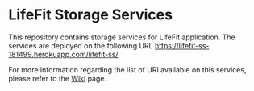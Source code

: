 # LifeFit Storage Services

This repository contains storage services for LifeFit application. The services are deployed on the following URL https://lifefit-ss-181499.herokuapp.com/lifefit-ss/

For more information regarding the list of URI available on this services, please refer to the [Wiki](https://github.com/Lifefit-IntroSDE/storage-services/wiki) page.
